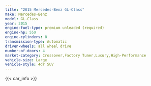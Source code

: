 ```yaml
---
title: "2015 Mercedes-Benz GL-Class"
make: Mercedes-Benz
model: GL-Class
year: 2015
engine-fuel-type: premium unleaded (required)
engine-hp: 550
engine-cylinders: 8
transmission-type: Automatic
driven-wheels: all wheel drive
number-of-doors: 4
market-category: Crossover,Factory Tuner,Luxury,High-Performance
vehicle-size: Large
vehicle-style: 4dr SUV
---
```


{{< car_info >}}

